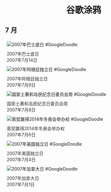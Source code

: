 
<h1 align="center"> 谷歌涂鸦 </h1>




## 7 月

<div class="image">


<img src="https://lh3.googleusercontent.com/JsxOxWIaYZ4AkWwS7zceqE_bXBdjIJZZxdYOzmlsK4FNWzpNTKKCMTDCXl2f5oSKBquu0RjDxGpkqWqiLqfRIfk0YiusOitmKJf4uXV9uA=s660" alt="2007年巴士底日 #GoogleDoodle" style="margin: 5px"/>
<div class="info" style="font-size: 14px; color:#333333; margin:5px"><div class="title">2007年巴士底日</div><div class="date">2007年7月14日</div></div>

<img src="https://lh3.googleusercontent.com/NMF_6p5loHWxYcMwh67wdPf02KCNe7n6doIjo19whLyRXnNEs9tN_Ab9-_BHQiIU1LO4hxBKaimyXO2m2w3H3kOG2aq-DJ3JX3FZpA5sTQ=s660" alt="2007年阿根廷独立日 #GoogleDoodle" style="margin: 5px"/>
<div class="info" style="font-size: 14px; color:#333333; margin:5px"><div class="title">2007年阿根廷独立日</div><div class="date">2007年7月9日</div></div>

<img src="https://www.google.com/logos/2007/au_naid.gif" alt="国家土著和岛民纪念日委员会周 #GoogleDoodle" style="margin: 5px"/>
<div class="info" style="font-size: 14px; color:#333333; margin:5px"><div class="title">国家土著和岛民纪念日委员会周</div><div class="date">2007年7月8日</div></div>

<img src="https://www.google.com/logos/2007/russia_sochi07.gif" alt="索契赢得2014年冬奥会举办权 #GoogleDoodle" style="margin: 5px"/>
<div class="info" style="font-size: 14px; color:#333333; margin:5px"><div class="title">索契赢得2014年冬奥会举办权</div><div class="date">2007年7月6日</div></div>

<img src="https://lh3.googleusercontent.com/ToG6b9oLRbg4Hq9rbfw6xc6SXck1hWtgihwpxZMrdKTgjsj7G0VvqYpk344PLgXk1Zl9jY50aR_fX6Sb3I6fCVd819vpRQDZ1IFG3KT9JA=s660" alt="2007年美国独立日 #GoogleDoodle" style="margin: 5px"/>
<div class="info" style="font-size: 14px; color:#333333; margin:5px"><div class="title">2007年美国独立日</div><div class="date">2007年7月4日</div></div>

<img src="https://www.google.com/logos/2007/canada_day07.gif" alt="2007年加拿大日 #GoogleDoodle" style="margin: 5px"/>
<div class="info" style="font-size: 14px; color:#333333; margin:5px"><div class="title">2007年加拿大日</div><div class="date">2007年7月1日</div></div>

</div>








